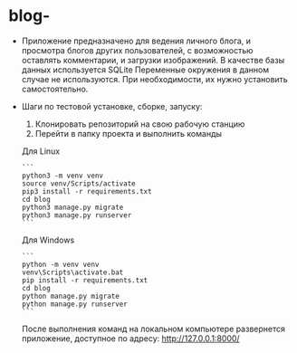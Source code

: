 # blog-

* Приложение предназначено для ведения личного блога, и просмотра блогов других пользователей, с возможностью оставлять комментарии, и загрузки изображений.
В качестве базы данных используется SQLite
Переменные окружения в данном случае не используются. При необходимости, их нужно установить самостоятельно.

* Шаги по тестовой установке, сборке, запуску:  
  1. Клонировать репозиторий на свою рабочую станцию
  2. Перейти в папку проекта и выполнить команды
  
  Для Linux
  
      ```
      python3 -m venv venv
      source venv/Scripts/activate
      pip3 install -r requirements.txt
      cd blog
      python3 manage.py migrate
      python3 manage.py runserver
      ```
      
   Для Windows
   
      ```
      python -m venv venv
      venv\Scripts\activate.bat
      pip install -r requirements.txt
      cd blog
      python manage.py migrate
      python manage.py runserver
      ```
   После выполнения команд на локальном компьютере развернется приложение, доступное по адресу: http://127.0.0.1:8000/
